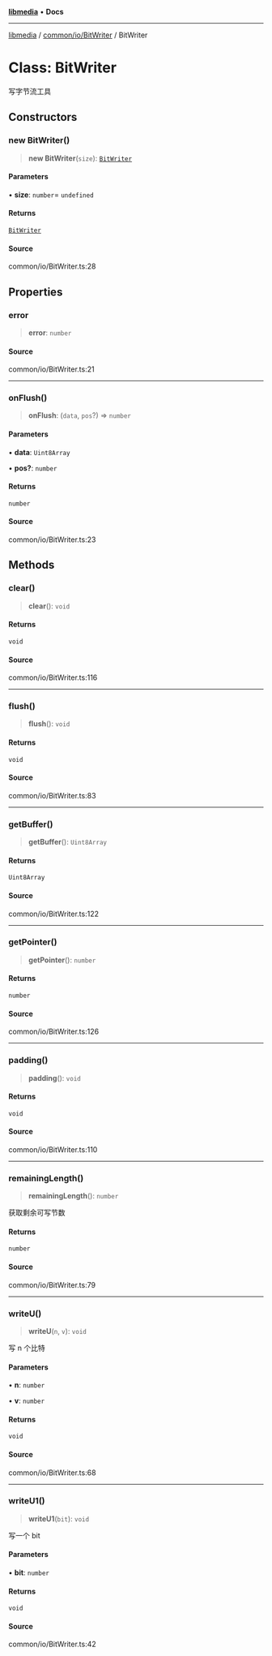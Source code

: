 [**libmedia**](../../../../README.md) • **Docs**

***

[libmedia](../../../../README.md) / [common/io/BitWriter](../README.md) / BitWriter

# Class: BitWriter

写字节流工具

## Constructors

### new BitWriter()

> **new BitWriter**(`size`): [`BitWriter`](BitWriter.md)

#### Parameters

• **size**: `number`= `undefined`

#### Returns

[`BitWriter`](BitWriter.md)

#### Source

common/io/BitWriter.ts:28

## Properties

### error

> **error**: `number`

#### Source

common/io/BitWriter.ts:21

***

### onFlush()

> **onFlush**: (`data`, `pos`?) => `number`

#### Parameters

• **data**: `Uint8Array`

• **pos?**: `number`

#### Returns

`number`

#### Source

common/io/BitWriter.ts:23

## Methods

### clear()

> **clear**(): `void`

#### Returns

`void`

#### Source

common/io/BitWriter.ts:116

***

### flush()

> **flush**(): `void`

#### Returns

`void`

#### Source

common/io/BitWriter.ts:83

***

### getBuffer()

> **getBuffer**(): `Uint8Array`

#### Returns

`Uint8Array`

#### Source

common/io/BitWriter.ts:122

***

### getPointer()

> **getPointer**(): `number`

#### Returns

`number`

#### Source

common/io/BitWriter.ts:126

***

### padding()

> **padding**(): `void`

#### Returns

`void`

#### Source

common/io/BitWriter.ts:110

***

### remainingLength()

> **remainingLength**(): `number`

获取剩余可写节数

#### Returns

`number`

#### Source

common/io/BitWriter.ts:79

***

### writeU()

> **writeU**(`n`, `v`): `void`

写 n 个比特

#### Parameters

• **n**: `number`

• **v**: `number`

#### Returns

`void`

#### Source

common/io/BitWriter.ts:68

***

### writeU1()

> **writeU1**(`bit`): `void`

写一个 bit

#### Parameters

• **bit**: `number`

#### Returns

`void`

#### Source

common/io/BitWriter.ts:42
